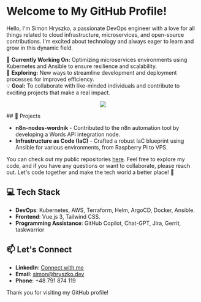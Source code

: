# Welcome to My GitHub Profile!

Hello, I'm Simon Hryszko, a passionate DevOps engineer with a love for all things related to cloud infrastructure, microservices, and open-source contributions. I'm excited about technology and always eager to learn and grow in this dynamic field.

🔭 **Currently Working On:** Optimizing microservices environments using Kubernetes and Ansible to ensure resilience and scalability.  
🌱 **Exploring:** New ways to streamline development and deployment processes for improved efficiency.  
💡 **Goal:** To collaborate with like-minded individuals and contribute to exciting projects that make a real impact.

<p align="center">
    <img src="https://wakatime.com/share/@b74ba3c5-2883-43ca-9833-799f8a50840a/f5bff93c-b455-4b14-8605-0de83a92b4d3.svg"/>
</p>
## 🚀 Projects

- **n8n-nodes-wordnik** - Contributed to the n8n automation tool by developing a Words API integration node.
- **Infrastructure as Code (IaC)** - Crafted a robust IaC blueprint using Ansible for various environments, from Raspberry Pi to VPS.

You can check out my public repositories [here](https://github.com/shirobachi?tab=repositories&type=public). Feel free to explore my code, and if you have any questions or want to collaborate, please reach out. Let's code together and make the tech world a better place! 🚀


## 💻 Tech Stack

- **DevOps**: Kubernetes, AWS, Terraform, Helm, ArgoCD, Docker, Ansible.
- **Frontend**: Vue.js 3, Tailwind CSS.
- **Programming Assistance**: GitHub Copilot, Chat-GPT, Jira, Gerrit, taskwarrior

## 📫 Let's Connect

- **LinkedIn**: [Connect with me](https://www.linkedin.com/in/simon-hryszko)
- **Email**: [simon@hryszko.dev](mailto:simon-from-gh@hryszko.dev)
- **Phone**: +48 791 874 119

Thank you for visiting my GitHub profile!
